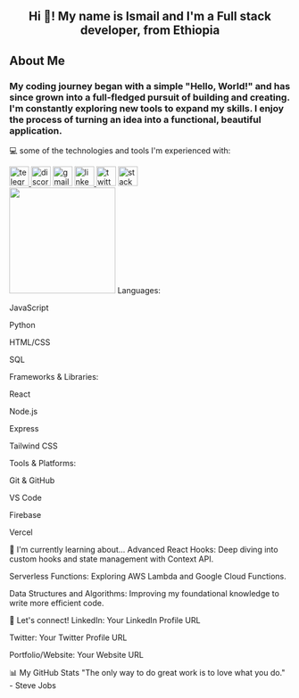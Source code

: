 
 <h2 align="center">Hi 👋! My name is Ismail and I'm a Full stack developer, from Ethiopia</h2>
 
 
## About Me
<h3> My coding journey began with a simple "Hello, World!" and has since grown into a full-fledged pursuit of building and creating.
I'm constantly exploring new tools to expand my skills.
I enjoy the process of turning an idea into a functional, beautiful application. </h3>



<div align="center">

</div>

💻 some of the technologies and tools I'm experienced with:

<div align="left">
  <a href="#" target="_blank">
    <img src="https://img.shields.io/static/v1?message=Telegram&logo=telegram&label=&color=2CA5E0&logoColor=white&labelColor=&style=for-the-badge" height="35" alt="telegram logo"  />
  </a>
  <img src="https://img.shields.io/static/v1?message=Discord&logo=discord&label=&color=7289DA&logoColor=white&labelColor=&style=for-the-badge" height="35" alt="discord logo"  />
  <img src="https://img.shields.io/static/v1?message=Gmail&logo=gmail&label=&color=D14836&logoColor=white&labelColor=&style=for-the-badge" height="35" alt="gmail logo"  />
  <a href="#" target="_blank">
    <img src="https://img.shields.io/static/v1?message=LinkedIn&logo=linkedin&label=&color=0077B5&logoColor=white&labelColor=&style=for-the-badge" height="35" alt="linkedin logo"  />
  </a>
  <img src="https://img.shields.io/static/v1?message=Twitter&logo=twitter&label=&color=1DA1F2&logoColor=white&labelColor=&style=for-the-badge" height="35" alt="twitter logo"  />
  <img src="https://img.shields.io/static/v1?message=Stackoverflow&logo=stackoverflow&label=&color=FE7A16&logoColor=white&labelColor=&style=for-the-badge" height="35" alt="stackoverflow logo"  />
</div>

 <img src="https://media.giphy.com/media/v1.Y2lkPWVjZjA1ZTQ3Ym5ic2dxZ2U3N3FxYnZkZjR0c2ZlbzduN2ZobzM3ZXU4YWlwa2h1eiZlcD12MV9naWZzX3NlYXJjaCZjdD1n/KEYMsj2LcXzfcTP5ii/giphy.gif" height="190"  />
Languages:

JavaScript

Python

HTML/CSS

SQL

Frameworks & Libraries:

React

Node.js

Express

Tailwind CSS

Tools & Platforms:

Git & GitHub

VS Code

Firebase

Vercel

🌱 I'm currently learning about...
Advanced React Hooks: Deep diving into custom hooks and state management with Context API.

Serverless Functions: Exploring AWS Lambda and Google Cloud Functions.

Data Structures and Algorithms: Improving my foundational knowledge to write more efficient code.

🤝 Let's connect!
LinkedIn: Your LinkedIn Profile URL

Twitter: Your Twitter Profile URL

Portfolio/Website: Your Website URL

📊 My GitHub Stats
"The only way to do great work is to love what you do." - Steve Jobs
